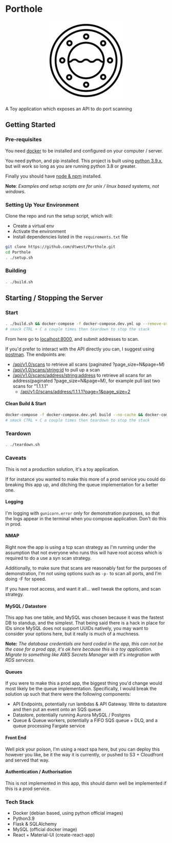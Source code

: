 # Porthole

<p align="center">
  <img src="./client/assets/porthole.png?raw=true"
    alt="Porthole icon"
    width="250"
    height="250"
  />
</p>

A Toy application which exposes an API to do port scanning

## Getting Started

### Pre-requisites

You need [docker](https://docs.docker.com/get-docker/) to be installed and configured on your computer / server.

You need python, and pip installed. This project is built using [python 3.9.x](https://www.python.org/downloads/release/python-390/), but will work so long as you are running python 3.8 or greater.

Finally you should have [node & npm](https://nodejs.org/en/) installed.

**Note**: _Examples and setup scripts are for unix / linux based systems, not windows._

### Setting Up Your Environment

Clone the repo and run the setup script, which will:

- Create a virtual env
- Activate the environment
- Install dependencies listed in the `requirements.txt` file

```bash
git clone https://github.com/dtwest/Porthole.git
cd Porthole
. ./setup.sh
```

### Building

```bash
. ./build.sh
```

## Starting / Stopping the Server

### Start

```bash
. ./build.sh && docker-compose -f docker-compose.dev.yml up --remove-orphans
# smack CTRL + C a couple times then teardown to stop the stack
```

From here go to [localhost:8000](http://localhost:8000), and submit addresses to scan.

If you'd prefer to interact with the API directly you can, I suggest using [postman](https://www.postman.com/). The endpoints are:

- [/api/v1.0/scans](http://localhost:8000/api/v1.0/scans) to retrieve all scans (paginated ?page_size=N&page=M)
- [/api/v1.0/scans/<string:id>](http://localhost:8000/api/v1.0/scans/<string:id>) to pull up a scan
- [/api/v1.0/scans/address/<string:address>](http://localhost:8000/api/v1.0/scans/address/<string:address>) to retrieve all scans for an address(paginated ?page_size=N&page=M), for example pull last two scans for "1.1.1.1"
  - [/api/v1.0/scans/address/1.1.1.1?page=1&page_size=2](http://localhost:8000/api/v1.0/scans/address/1.1.1.1?page=1&page_size=2)

#### Clean Build & Start

```bash
docker-compose -f docker-compose.dev.yml build --no-cache && docker-compose -f docker-compose.dev.yml up --remove-orphans
# smack CTRL + C a couple times then teardown to stop the stack
```

### Teardown

```bash
. ./teardown.sh
```

### Caveats

This is not a production solution, it's a toy application.

If for instance you wanted to make this more of a prod service you could do breaking this app up, and ditching the queue implementation for a better one.

#### Logging

I'm logging with `gunicorn.error` only for demonstration purposes, so that the logs appear in the terminal when you compose application. Don't do this in prod.

#### NMAP

Right now the app is using a tcp scan strategy as I'm running under the assumption that not everyone who runs this will have root access which is required to do a use a syn scan strategy.

Additionally, to make sure that scans are reasonably fast for the purposes of demonstration, I'm not using options such as `-p-` to scan all ports, and I'm doing -F for speed.

If you have root access, and want it all... well tweak the options, and scan strategy.

#### MySQL / Datastore

This app has one table, and MySQL was chosen because it was the fastest DB to standup, and the simplest. That being said there is a hack in place for IDs since MySQL does not support UUIDs natively, you may want to consider your options here, but it really is much of a muchness.

**Note:** _The database credentials are hard coded in the app, this can not be the case for a prod app, it's ok here because this is a toy application. Migrate to something like AWS Secrets Manager with it's integration with RDS services._

#### Queues

If you were to make this a prod app, the biggest thing you'd change would most likely be the queue implementation. Specifically, I would break the solution up such that there were the following components:

- API Endpoints, potentially run lambdas & API Gateway. Write to datastore and then put an event onto an SQS queue
- Datastore, potentially running Aurora MySQL / Postgres
- Queue & Queue workers, potentially a FIFO SQS queue + DLQ, and a queue processing Fargate service

#### Front End

Well pick your poison, I'm using a react spa here, but you can deploy this however you like, be it the way it is currently, or pushed to S3 + Cloudfront and served that way.

#### Authentication / Authorisation

This is not implemented in this app, this should damn well be implemented if this is a prod service.

### Tech Stack

- Docker (debian based, using python official images)
- Python3.9
- Flask & SQLAlchemy
- MySQL (official docker image)
- React + Material-UI (create-react-app)
